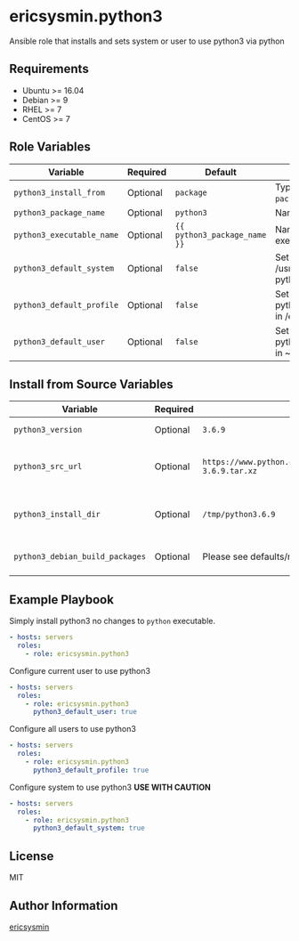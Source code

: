 # ericsysmin.python3

Ansible role that installs and sets system or user to use python3 via python

## Requirements

-   Ubuntu >= 16.04
-   Debian >= 9
-   RHEL >= 7
-   CentOS >= 7

## Role Variables

| Variable                  | Required | Default                      | Comments                                                        |
| ------------------------- | -------- | ---------------------------- | --------------------------------------------------------------- |
| `python3_install_from`    | Optional | `package`                    | Type of python3 install `package` or `source`                   |
| `python3_package_name`    | Optional | `python3`                    | Name of the python package                                      |
| `python3_executable_name` | Optional | `{{ python3_package_name }}` | Name of the python executable                                   |
| `python3_default_system`  | Optional | `false`                      | Set /usr/bin/python to /usr/bin/{{ python3_executable_name }}   |
| `python3_default_profile` | Optional | `false`                      | Set 'alias python={{ python3_executable_name}}' in /etc/profile |
| `python3_default_user`    | Optional | `false`                      | Set 'alias python={{ python3_executable_name}}' in ~/.bashrc    |

## Install from Source Variables

| Variable                        | Required | Default                                                       | Comments                                           |
| ------------------------------- | -------- | ------------------------------------------------------------- | -------------------------------------------------- |
| `python3_version`               | Optional | `3.6.9`                                                       | Version of the python package                      |
| `python3_src_url`               | Optional | `https://www.python.org/ftp/python/3.6.9/Python-3.6.9.tar.xz` | Source url of python package, uses python3_version |
| `python3_install_dir`           | Optional | `/tmp/python3.6.9`                                            | Sets the directory where the src is unarchived     |
| `python3_debian_build_packages` | Optional | Please see defaults/main.yml                                  | Packages required for build.                       |

## Example Playbook

Simply install python3 no changes to `python` executable.

```yaml
- hosts: servers
  roles:
    - role: ericsysmin.python3
```

Configure current user to use python3

```yaml
- hosts: servers
  roles:
    - role: ericsysmin.python3
      python3_default_user: true
```

Configure all users to use python3

```yaml
- hosts: servers
  roles:
    - role: ericsysmin.python3
      python3_default_profile: true
```

Configure system to use python3 **USE WITH CAUTION**

```yaml
- hosts: servers
  roles:
    - role: ericsysmin.python3
      python3_default_system: true
```

## License

MIT

## Author Information

[ericsysmin](https://ericsysmin.com)
